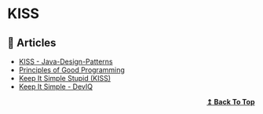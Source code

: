 
# KISS

## 📕 Articles

- [KISS - Java-Design-Patterns](https://java-design-patterns.com/principles/#kiss) 
- [Principles of Good Programming](https://www.artima.com/weblogs/viewpost.jsp?thread=331531)
- [Keep It Simple Stupid (KISS)](http://principles-wiki.net/principles:keep_it_simple_stupid) 
- [Keep It Simple - DevIQ](https://deviq.com/principles/keep-it-simple) 

<div align="right">
  <b><a href="#contents">↥ Back To Top</a></b>
</div>
